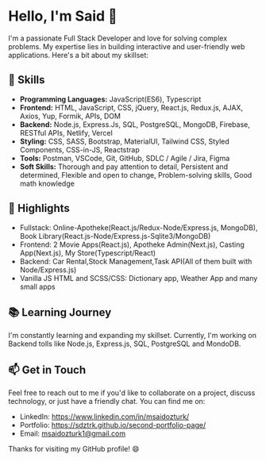 # Hello, I'm Said 👋

I'm a passionate Full Stack Developer and  love for solving complex problems. My expertise lies in building interactive and user-friendly web applications. Here's a bit about my skillset:

## 🔧 Skills

- **Programming Languages:** JavaScript(ES6), Typescript
- **Frontend:** HTML, JavaScript, CSS, jQuery, React.js, Redux.js, AJAX, Axios, Yup, Formik, APIs, DOM
- **Backend:** Node.js, Express.Js, SQL, PostgreSQL, MongoDB, Firebase, RESTful APIs, Netlify, Vercel
- **Styling:** CSS, SASS, Bootstrap, MaterialUI, Tailwind CSS, Styled Components, CSS-in-JS, Reactstrap
- **Tools:** Postman, VSCode, Git, GitHub, SDLC / Agile / Jira, Figma
- **Soft Skills:** Thorough and pay attention to detail, Persistent and determined, Flexible and open to change, Problem-solving skills, Good math knowledge

## 🌟 Highlights
- Fullstack: Online-Apotheke(React.js/Redux-Node/Express.js, MongoDB), Book Library(React.js-Node/Express.js-Sqlite3/MongoDB)
- Frontend: 2 Movie Apps(React.js), Apotheke Admin(Next.js), Casting App(Next.js), My Store(Typescript/React)
- Backend: Car Rental,Stock Management,Task API(All of them built with Node/Express.js)
- Vanilla JS HTML and SCSS/CSS: Dictionary app, Weather App and many small apps

## 📚 Learning Journey

I'm constantly learning and expanding my skillset. Currently, I'm working on Backend tolls like Node.js, Express.js, SQL, PostgreSQL and MondoDB. 

## 📫 Get in Touch

Feel free to reach out to me if you'd like to collaborate on a project, discuss technology, or just have a friendly chat. You can find me on:

- LinkedIn: https://www.linkedin.com/in/msaidozturk/
- Portfolio: https://sdztrk.github.io/second-portfolio-page/
- Email: msaidozturk1@gmail.com

Thanks for visiting my GitHub profile! 😄



<!--
**Sdztrk/Sdztrk** is a ✨ _special_ ✨ repository because its `README.md` (this file) appears on your GitHub profile.

Here are some ideas to get you started:

- 🔭 I’m currently working on ...
- 🌱 I’m currently learning ...
- 👯 I’m looking to collaborate on ...
- 🤔 I’m looking for help with ...
- 💬 Ask me about ...
- 📫 How to reach me: ...
- 😄 Pronouns: ...
- ⚡ Fun fact: ...
-->
